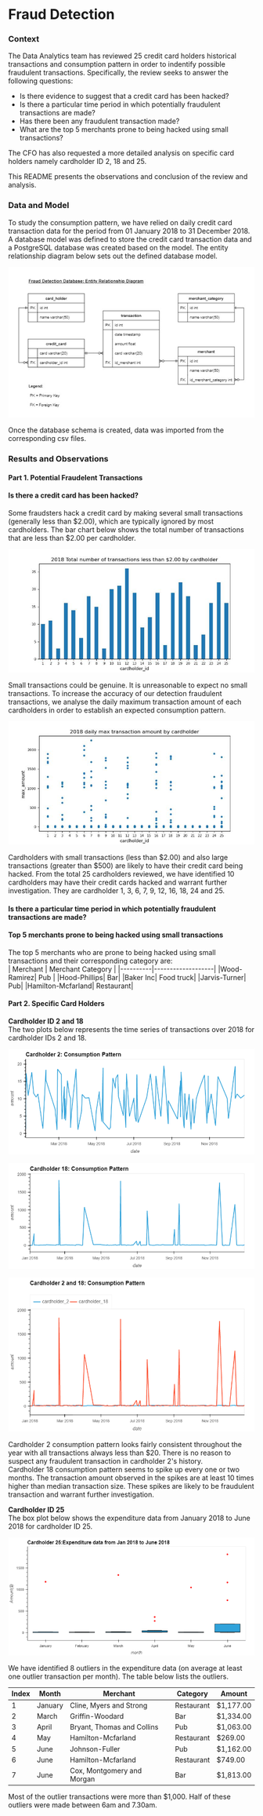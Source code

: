 # Fraud Detection

### Context
The Data Analytics team has reviewed 25 credit card holders historical transactions and consumption pattern in order to indentify possible fraudulent transactions. Specifically, the review seeks to answer the following questions:
*  Is there evidence to suggest that a credit card has been hacked?
*  Is there a particular time period in which potentially fraudulent transactions are made?
*  Has there been any fraudulent transaction made?
*  What are the top 5 merchants prone to being hacked using small transactions?

The CFO has also requested a more detailed analysis on specific card holders namely cardholder ID 2, 18 and 25. <br>

This README presents the observations and conclusion of the review and analysis. 

### Data and Model
To study the consumption pattern, we have relied on daily credit card transaction data for the period from 01 January 2018 to 31 December 2018. A database model was defined to store the credit card transaction data and a PostgreSQL database was created based on the model. The entity relationship diagram below sets out the defined database model.

![](./Diagram/ERD_Fraud_Detection.jpg)

Once the database schema is created, data was imported from the corresponding csv files. 

### Results and Observations
#### Part 1. Potential Fraudelent Transactions
#### Is there a credit card has been hacked?
Some fraudsters hack a credit card by making several small transactions (generally less than $2.00), which are typically ignored by most cardholders. The bar chart below shows the total number of transactions that are less than $2.00 per cardholder. <br>

![](./Diagram/plot_twoless.jpeg)

 Small transactions could be genuine. It is unreasonable to expect no small transactions. To increase the accuracy of our detection fraudulent transactions, we analyse the daily maximum transaction amount of each cardholders in order to establish an expected consumption pattern.

![](./Diagram/plot_maxtxn.jpeg)

Cardholders with small transactions (less than $2.00) and also large transactions (greater than $500) are likely to have their credit card being hacked. From the total 25 cardholders reviewed, we have identified 10 cardholders may have their credit cards hacked and warrant further investigation. They are cardholder 1, 3, 6, 7, 9, 12, 16, 18, 24 and 25.

#### Is there a particular time period in which potentially fraudulent transactions are made?


#### Top 5 merchants prone to being hacked using small transactions
The top 5 merchants who are prone to being hacked using small transactions and their corresponding category are: <br>
| Merchant | Merchant Category |
|----------|-------------------|
|Wood-Ramirez| Pub |
|Hood-Phillips| Bar|
|Baker Inc| Food truck|
|Jarvis-Turner| Pub|
|Hamilton-Mcfarland| Restaurant|

#### Part 2. Specific Card Holders
**Cardholder ID 2 and 18** <br>
The two plots below represents the time series of transactions over 2018 for cardholder IDs 2 and 18.

![](./Diagram/Plot_Cardholder_2.png)

![](./Diagram/Plot_Cardholder_18.png)

![](./Diagram/Plot_Combined.png)

Cardholder 2 consumption pattern looks fairly consistent throughout the year with all transactions always less than $20. There is no reason to suspect any fraudulent transaction in cardholder 2's history. <br> 
Cardholder 18 consumption pattern seems to spike up every one or two months. The transaction amount observed in the spikes are at least 10 times higher than median transaction size. These spikes are likely to be fraudulent transaction and warrant further investigation. 

**Cardholder ID 25**<br>
The box plot below shows the expenditure data from January 2018 to June 2018 for cardholder ID 25.

![](./Diagram/Boxplot_Cardholder_25.png)

We have identified 8 outliers in the expenditure data (on average at least one outlier transaction per month). The table below lists the outliers. <br>

| Index | Month | Merchant | Category | Amount |
|-------|-------|----------|----------|--------|
|1 | January| Cline, Myers and Strong| Restaurant| $1,177.00|
|2 | March | Griffin-Woodard| Bar| $1,334.00|
|3 | April | Bryant, Thomas and Collins| Pub| $1,063.00|
|4 | May | Hamilton-Mcfarland| Restaurant| $269.00|
|5 | June | Johnson-Fuller| Pub | $1,162.00|
|6 | June | Hamilton-Mcfarland| Restaurant| $749.00|
|7 | June | Cox, Montgomery and Morgan | Bar | $1,813.00|

Most of the outlier transactions were more than $1,000. Half of these outliers were made between 6am and 7.30am.